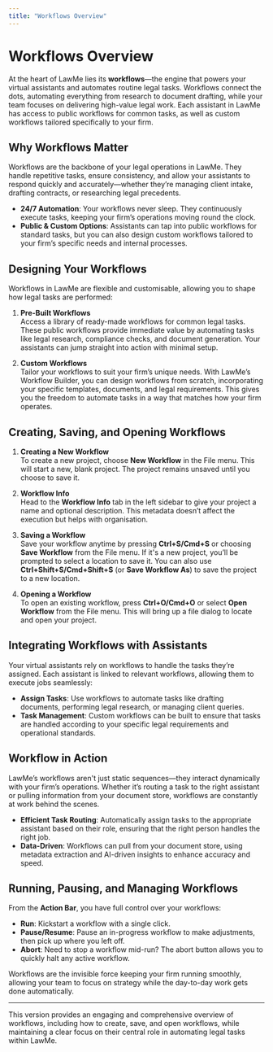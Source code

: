 ```yaml
---
title: "Workflows Overview"
---
```


# Workflows Overview

At the heart of LawMe lies its **workflows**—the engine that powers your virtual assistants and automates routine legal tasks. Workflows connect the dots, automating everything from research to document drafting, while your team focuses on delivering high-value legal work. Each assistant in LawMe has access to public workflows for common tasks, as well as custom workflows tailored specifically to your firm.

## Why Workflows Matter

Workflows are the backbone of your legal operations in LawMe. They handle repetitive tasks, ensure consistency, and allow your assistants to respond quickly and accurately—whether they’re managing client intake, drafting contracts, or researching legal precedents.

- **24/7 Automation**: Your workflows never sleep. They continuously execute tasks, keeping your firm’s operations moving round the clock.
- **Public & Custom Options**: Assistants can tap into public workflows for standard tasks, but you can also design custom workflows tailored to your firm’s specific needs and internal processes.

## Designing Your Workflows

Workflows in LawMe are flexible and customisable, allowing you to shape how legal tasks are performed:

1. **Pre-Built Workflows**  
   Access a library of ready-made workflows for common legal tasks. These public workflows provide immediate value by automating tasks like legal research, compliance checks, and document generation. Your assistants can jump straight into action with minimal setup.

2. **Custom Workflows**  
   Tailor your workflows to suit your firm’s unique needs. With LawMe’s Workflow Builder, you can design workflows from scratch, incorporating your specific templates, documents, and legal requirements. This gives you the freedom to automate tasks in a way that matches how your firm operates.

## Creating, Saving, and Opening Workflows

1. **Creating a New Workflow**  
   To create a new project, choose **New Workflow** in the File menu. This will start a new, blank project. The project remains unsaved until you choose to save it.

2. **Workflow Info**  
   Head to the **Workflow Info** tab in the left sidebar to give your project a name and optional description. This metadata doesn’t affect the execution but helps with organisation.

3. **Saving a Workflow**  
   Save your workflow anytime by pressing **Ctrl+S/Cmd+S** or choosing **Save Workflow** from the File menu. If it's a new project, you’ll be prompted to select a location to save it. You can also use **Ctrl+Shift+S/Cmd+Shift+S** (or **Save Workflow As**) to save the project to a new location.

4. **Opening a Workflow**  
   To open an existing workflow, press **Ctrl+O/Cmd+O** or select **Open Workflow** from the File menu. This will bring up a file dialog to locate and open your project.

## Integrating Workflows with Assistants

Your virtual assistants rely on workflows to handle the tasks they’re assigned. Each assistant is linked to relevant workflows, allowing them to execute jobs seamlessly:

- **Assign Tasks**: Use workflows to automate tasks like drafting documents, performing legal research, or managing client queries.
- **Task Management**: Custom workflows can be built to ensure that tasks are handled according to your specific legal requirements and operational standards.

## Workflow in Action

LawMe’s workflows aren't just static sequences—they interact dynamically with your firm’s operations. Whether it’s routing a task to the right assistant or pulling information from your document store, workflows are constantly at work behind the scenes.

- **Efficient Task Routing**: Automatically assign tasks to the appropriate assistant based on their role, ensuring that the right person handles the right job.
- **Data-Driven**: Workflows can pull from your document store, using metadata extraction and AI-driven insights to enhance accuracy and speed.

## Running, Pausing, and Managing Workflows

From the **Action Bar**, you have full control over your workflows:

- **Run**: Kickstart a workflow with a single click. 
- **Pause/Resume**: Pause an in-progress workflow to make adjustments, then pick up where you left off.
- **Abort**: Need to stop a workflow mid-run? The abort button allows you to quickly halt any active workflow.

Workflows are the invisible force keeping your firm running smoothly, allowing your team to focus on strategy while the day-to-day work gets done automatically.

---

This version provides an engaging and comprehensive overview of workflows, including how to create, save, and open workflows, while maintaining a clear focus on their central role in automating legal tasks within LawMe.